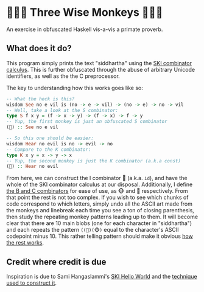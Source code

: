 # 🙈🙉🙊 Three Wise Monkeys 🙈🙉🙊

An exercise in obfuscated Haskell vis-a-vis a primate proverb.

## What does it do?

This program simply prints the text "siddhartha" using the [SKI combinator calculus](https://en.wikipedia.org/wiki/SKI_combinator_calculus). This is further obfuscated through the abuse of arbitrary Unicode identifiers, as well as the the C preprocessor.

The key to understanding how this works goes like so:

```Haskell
-- What the heck is this?
wisdom See no e vil is (no -> e -> vil) -> (no -> e) -> no -> vil
-- Well, take a look at the S combinator:
type S f x y = (f -> x -> y) -> (f -> x) -> f -> y
-- Yup, the first monkey is just an obfuscated S combinator
(🙈) :: See no e vil

-- So this one should be easier:
wisdom Hear no evil is no -> evil -> no
-- Compare to the K combinator:
type K x y = x -> y -> x
-- Yup, the second monkey is just the K combinator (a.k.a const)
(🙉) :: Hear no evil
```

From here, we can construct the I combinator 🙊 (a.k.a. `id`), and have the whole of the SKI combinator calculus at our disposal. Additionally, I define [the B and C combinators](https://en.wikipedia.org/wiki/B,_C,_K,_W_system) for ease of use, as 🐵 and 🐒 respectively. From that point the rest is not too complex. If you wish to see which chunks of code correspond to which letters, simply undo all the ASCII art made from the monkeys and linebreak each time you see a ton of closing parenthesis, then study the repeating monkey patterns leading up to them. It will become clear that there are 10 main blobs (one for each character in "siddhartha") and each repeats the pattern `((🙈)(🐵)` equal to the character's ASCII codepoint minus 10. This rather telling pattern should make it obvious [how the rest works](https://www.reddit.com/r/haskell/comments/ypcu7/hello_world_in_ski_combinator_calculus/c5y5uvq/).

## Credit where credit is due

Inspiration is due to Sami Hangaslammi's [SKI Hello World](https://gist.github.com/shangaslammi/3438688) and the [technique used to construct it](https://www.reddit.com/r/haskell/comments/ypcu7/hello_world_in_ski_combinator_calculus/c5y5uvq/).
